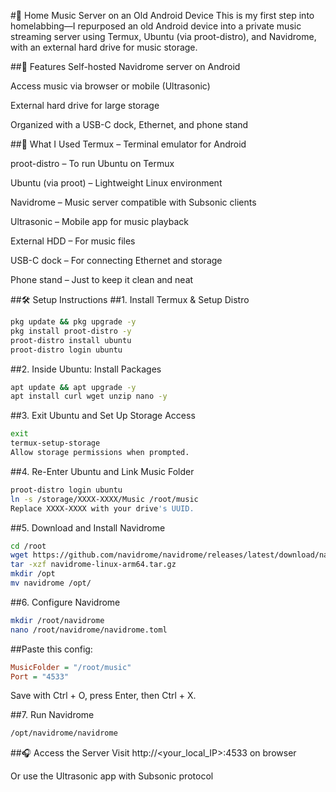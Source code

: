 #🎵 Home Music Server on an Old Android Device
This is my first step into homelabbing—I repurposed an old Android device into a private music streaming server using Termux, Ubuntu (via proot-distro), and Navidrome, with an external hard drive for music storage.


##🚀 Features
Self-hosted Navidrome server on Android

Access music via browser or mobile (Ultrasonic)

External hard drive for large storage

Organized with a USB-C dock, Ethernet, and phone stand



##🧰 What I Used
Termux – Terminal emulator for Android

proot-distro – To run Ubuntu on Termux

Ubuntu (via proot) – Lightweight Linux environment

Navidrome – Music server compatible with Subsonic clients

Ultrasonic – Mobile app for music playback

External HDD – For music files

USB-C dock – For connecting Ethernet and storage

Phone stand – Just to keep it clean and neat



##🛠 Setup Instructions
##1. Install Termux & Setup Distro
```bash
pkg update && pkg upgrade -y
pkg install proot-distro -y
proot-distro install ubuntu
proot-distro login ubuntu
```
##2. Inside Ubuntu: Install Packages
```bash
apt update && apt upgrade -y
apt install curl wget unzip nano -y
```
##3. Exit Ubuntu and Set Up Storage Access
```bash
exit
termux-setup-storage
Allow storage permissions when prompted.
```
##4. Re-Enter Ubuntu and Link Music Folder
```bash
proot-distro login ubuntu
ln -s /storage/XXXX-XXXX/Music /root/music
Replace XXXX-XXXX with your drive's UUID.
```
##5. Download and Install Navidrome
```bash
cd /root
wget https://github.com/navidrome/navidrome/releases/latest/download/navidrome-linux-arm64.tar.gz
tar -xzf navidrome-linux-arm64.tar.gz
mkdir /opt
mv navidrome /opt/
```
##6. Configure Navidrome
```bash
mkdir /root/navidrome
nano /root/navidrome/navidrome.toml
```
##Paste this config:

```ini
MusicFolder = "/root/music"
Port = "4533"
```
Save with Ctrl + O, press Enter, then Ctrl + X.

##7. Run Navidrome
```bash
/opt/navidrome/navidrome
```
##🎧 Access the Server
Visit http://<your_local_IP>:4533 on browser

Or use the Ultrasonic app with Subsonic protocol

